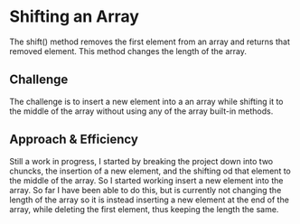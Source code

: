 # Shifting an Array
The shift() method removes the first element from an array and returns that removed element. This method changes the length of the array.


## Challenge
The challenge is to insert a new element into a an array while shifting it to the middle of the array without using any of the array built-in methods. 
## Approach & Efficiency
Still a work in progress, I started by breaking the project down into two chuncks, the insertion of a new element, and the shifting od that element to the middle of the array. So I started working  insert a new element into the array. So far I have been able to do this, but is currently not changing the length of the array so it is instead inserting a new element at the end of the array, while deleting the first element, thus keeping the length the same.  


